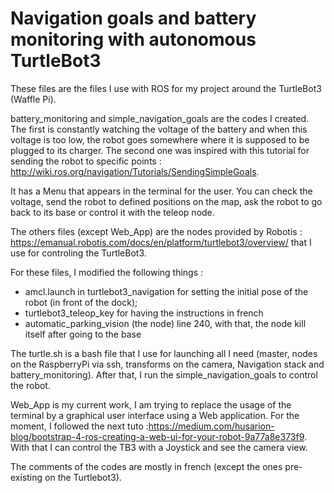 # Navigation goals and battery monitoring with autonomous TurtleBot3

These files are the files I use with ROS for my project around the TurtleBot3 (Waffle Pi).

battery_monitoring and simple_navigation_goals are the codes I created.
The first is constantly watching the voltage of the battery and when this voltage is too low, the robot goes somewhere where it is supposed to be plugged to its charger. The second one was inspired with this tutorial for sending the robot to specific points : http://wiki.ros.org/navigation/Tutorials/SendingSimpleGoals.

It has a Menu that appears in the terminal for the user. You can check the voltage, send the robot to defined positions on the map, ask the robot to go back to its base or control it with the teleop node.

The others files (except Web_App) are the nodes provided by Robotis : https://emanual.robotis.com/docs/en/platform/turtlebot3/overview/ that I use for controling the TurtleBot3.

For these files, I modified the following things :
  - amcl.launch in turtlebot3_navigation for setting the initial pose of the robot (in front of the dock);
  - turtlebot3_teleop_key for having the instructions in french
  - automatic_parking_vision (the node) line 240, with that, the node kill itself after going to the base

The turtle.sh is a bash file that I use for launching all I need (master, nodes on the RaspberryPi via ssh, transforms on the camera, Navigation stack and battery_monitoring). After that, I run the simple_navigation_goals to control the robot.

Web_App is my current work, I am trying to replace the usage of the terminal by a graphical user interface using a Web application.
For the moment, I followed the next tuto :https://medium.com/husarion-blog/bootstrap-4-ros-creating-a-web-ui-for-your-robot-9a77a8e373f9. With that I can control the TB3 with a Joystick and see the camera view.

The comments of the codes are mostly in french (except the ones pre-existing on the Turtlebot3).
